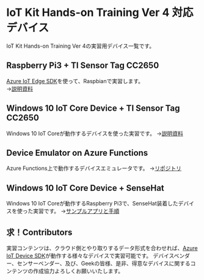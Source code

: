 # IoT Kit Hands-on Training Ver 4 対応デバイス
IoT Kit Hands-on Training Ver 4の実習用デバイス一覧です。 
## Raspberry Pi3 + TI Sensor Tag CC2650 
[Azure IoT Edge SDK](http://github.com/Azure/iot-edge)を使って、Raspbianで実習します。  
→[説明資料](https://1drv.ms/p/s!Aihe6QsTtyqct5NNh7x8T_5g0zXQuw)

## Windows 10 IoT Core Device + TI Sensor Tag CC2650 
Windows 10 IoT Coreが動作するデバイスを使った実習です。 
→[説明資料](https://doc.co/8VNqwE/NsXXfD) 

## Device Emulator on Azure Functions 
Azure Functions上で動作するデバイスエミュレータです。 
→[リポジトリ](https://github.com/ms-iotkithol-jp/DeviceEmulatorOnFunctions)  

## Windows 10 IoT Core Device + SenseHat
Windows 10 IoT Coreが動作するRaspberry Pi3で、SenseHat装着したデバイスを使った実習です。
→[サンプルアプリと手順](https://github.com/ms-iotkithol-jp/WinIoTCoreSenseHATApp)

## 求！Contributors 
実習コンテンツは、クラウド側とやり取りするデータ形式を合わせれば、[Azure IoT Device SDK](http://github.com/Azure/azure-iot-sdks)が動作する様々なデバイスで実習可能です。 
デバイスベンダー、センサーベンダー、及び、Geekの皆様、是非、得意なデバイスに関するコンテンツの作成協力よろしくお願いいたします。 
